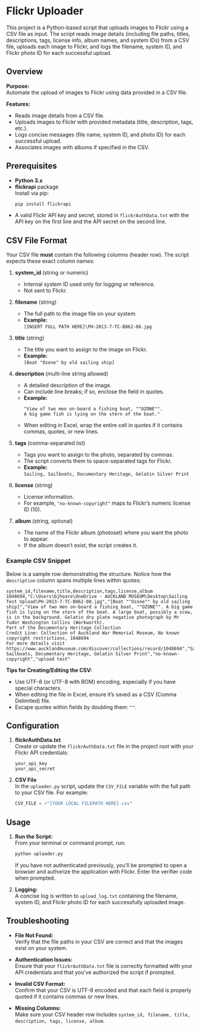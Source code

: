 # Flickr Uploader

This project is a Python-based script that uploads images to Flickr using a CSV file as input. The script reads image details (including file paths, titles, descriptions, tags, license info, album names, and system IDs) from a CSV file, uploads each image to Flickr, and logs the filename, system ID, and Flickr photo ID for each successful upload.

## Overview

**Purpose:**  
Automate the upload of images to Flickr using data provided in a CSV file.

**Features:**
- Reads image details from a CSV file.
- Uploads images to Flickr with provided metadata (title, description, tags, etc.).
- Logs concise messages (file name, system ID, and photo ID) for each successful upload.
- Associates images with albums if specified in the CSV.

## Prerequisites

- **Python 3.x**
- **flickrapi** package  
  Install via pip:
  ```bash
  pip install flickrapi
  ```
- A valid Flickr API key and secret, stored in `flickrAuthData.txt` with the API key on the first line and the API secret on the second line.

## CSV File Format

Your CSV file **must** contain the following columns (header row). The script expects these exact column names:

1. **system_id** (string or numeric)  
   - Internal system ID used only for logging or reference.  
   - Not sent to Flickr.

2. **filename** (string)  
   - The full path to the image file on your system.  
   - **Example:**  
     `[INSERT FULL PATH HERE]\PH-2013-7-TC-B862-08.jpg`

3. **title** (string)  
   - The title you want to assign to the image on Flickr.  
   - **Example:**  
     `[Boat "Ozone" by old sailing ship]`

4. **description** (multi-line string allowed)  
   - A detailed description of the image.  
   - Can include line breaks; if so, enclose the field in quotes.  
   - **Example:**
     ```csv
     "View of two men on-board a fishing boat, ""OZONE"".
     A big game fish is lying on the stern of the boat."
     ```
   - When editing in Excel, wrap the entire cell in quotes if it contains commas, quotes, or new lines.

5. **tags** (comma-separated list)  
   - Tags you want to assign to the photo, separated by commas.  
   - The script converts them to space-separated tags for Flickr.  
   - **Example:**  
     `Sailing, Sailboats, Documentary Heritage, Gelatin Silver Print`

6. **license** (string)  
   - License information.  
   - For example, `"no-known-copyright"` maps to Flickr’s numeric license ID (10).

7. **album** (string, optional)  
   - The name of the Flickr album (photoset) where you want the photo to appear.  
   - If the album doesn’t exist, the script creates it.

### Example CSV Snippet

Below is a sample row demonstrating the structure. Notice how the `description` column spans multiple lines within quotes:

```csv
system_id,filename,title,description,tags,license,album
1048694,"C:\Users\bjhoare\OneDrive - AUCKLAND MUSEUM\Desktop\Sailing Test Upload\PH-2013-7-TC-B862-08.jpg","[Boat ""Ozone"" by old sailing ship]","View of two men on-board a fishing boat, ""OZONE"". A big game fish is lying on the stern of the boat. A large boat, possibly a scow, is in the background. Gelatin dry plate negative photograph by Mr Tudor Washington Collins (Warkworth).
Part of the Documentary Heritage Collection
Credit Line: Collection of Auckland War Memorial Museum, No known copyright restrictions, 1048694
For more details visit https://www.aucklandmuseum.com/discover/collections/record/1048694","Sailing, Sailboats, Documentary Heritage, Gelatin Silver Print","no-known-copyright","upload test"
```

**Tips for Creating/Editing the CSV:**
- Use UTF-8 (or UTF-8 with BOM) encoding, especially if you have special characters.
- When editing the file in Excel, ensure it’s saved as a CSV (Comma Delimited) file.
- Escape quotes within fields by doubling them: `""`.

## Configuration

1. **flickrAuthData.txt**  
   Create or update the `flickrAuthData.txt` file in the project root with your Flickr API credentials:
   ```
   your_api_key
   your_api_secret
   ```

2. **CSV File**  
   In the `uploader.py` script, update the `CSV_FILE` variable with the full path to your CSV file. For example:
   ```python
   CSV_FILE = r"[YOUR LOCAL FILEPATH HERE].csv"
   ```

## Usage

1. **Run the Script:**  
   From your terminal or command prompt, run:
   ```bash
   python uploader.py
   ```
   If you have not authenticated previously, you’ll be prompted to open a browser and authorize the application with Flickr. Enter the verifier code when prompted.

2. **Logging:**  
   A concise log is written to `upload_log.txt` containing the filename, system ID, and Flickr photo ID for each successfully uploaded image.

## Troubleshooting

- **File Not Found:**  
  Verify that the file paths in your CSV are correct and that the images exist on your system.

- **Authentication Issues:**  
  Ensure that your `flickrAuthData.txt` file is correctly formatted with your API credentials and that you’ve authorized the script if prompted.

- **Invalid CSV Format:**  
  Confirm that your CSV is UTF-8 encoded and that each field is properly quoted if it contains commas or new lines.

- **Missing Columns:**  
  Make sure your CSV header row includes `system_id, filename, title, description, tags, license, album`.
